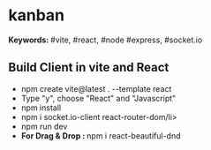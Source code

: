 # kanban
<strong>Keywords: </strong> #vite, #react, #node #express, #socket.io
<h2>Build Client in vite and React</h2>
<ul>
    <li>npm create vite@latest . --template react</li>
    <li>Type "y", choose "React" and "Javascript"</li>
    <li>npm install</li>
    <li>npm i socket.io-client react-router-dom/li>
    <li>npm run dev </li>
    <li><b>For Drag & Drop : </b> npm i react-beautiful-dnd</li>
</ul>
